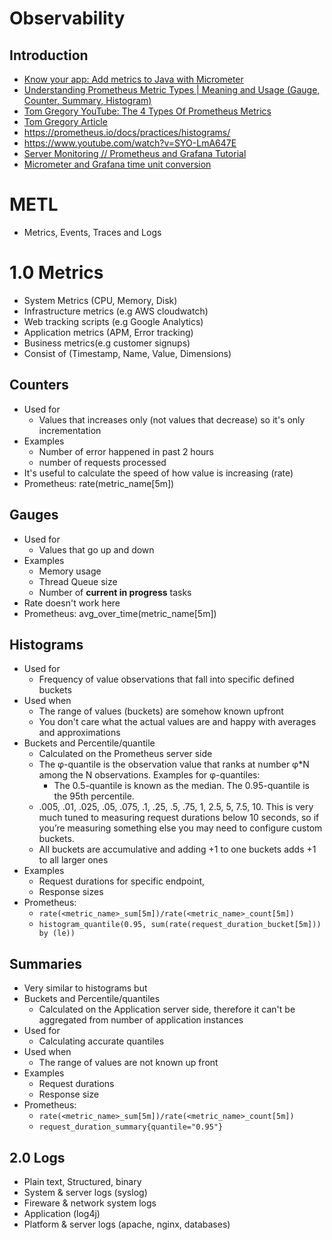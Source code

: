 # Observability

## Introduction

* [Know your app: Add metrics to Java with Micrometer](https://www.youtube.com/watch?v=ldeb_DaH49U)
* [Understanding Prometheus Metric Types | Meaning and Usage (Gauge, Counter, Summary, Histogram)](https://www.youtube.com/watch?v=fhx0ehppMGM)
* [Tom Gregory YouTube: The 4 Types Of Prometheus Metrics](https://www.youtube.com/watch?v=nJMRmhbY5hY)
* [Tom Gregory Article](https://tomgregory.com/the-four-types-of-prometheus-metrics/)
* https://prometheus.io/docs/practices/histograms/
* https://www.youtube.com/watch?v=SYO-LmA647E
* [Server Monitoring // Prometheus and Grafana Tutorial](https://www.youtube.com/watch?v=9TJx7QTrTyo)
* [Micrometer and Grafana time unit conversion](https://utcc.utoronto.ca/~cks/space/blog/sysadmin/GrafanaUnixEpochTime)

# METL

* Metrics, Events, Traces and Logs

# 1.0 Metrics

* System Metrics (CPU, Memory, Disk)
* Infrastructure metrics (e.g AWS cloudwatch)
* Web tracking scripts (e.g Google Analytics)
* Application metrics (APM, Error tracking)
* Business metrics(e.g customer signups)
* Consist of (Timestamp, Name, Value, Dimensions)

## Counters

* Used for
    * Values that increases only (not values that decrease) so it's only incrementation
* Examples
    * Number of error happened in past 2 hours
    * number of requests processed
* It's useful to calculate the speed of how value is increasing (rate)
* Prometheus: rate(metric_name[5m])

## Gauges

* Used for
    * Values that go up and down
* Examples
    * Memory usage
    * Thread Queue size
    * Number of **current in progress** tasks
* Rate doesn't work here
* Prometheus: avg_over_time(metric_name[5m])

## Histograms

* Used for
    * Frequency of value observations that fall into specific defined buckets
* Used when
    * The range of values (buckets) are somehow known upfront
    * You don't care what the actual values are and happy with averages and approximations
* Buckets and Percentile/quantile
    * Calculated on the Prometheus server side
    * The φ-quantile is the observation value that ranks at number φ*N among the N observations. Examples for
      φ-quantiles:
        * The 0.5-quantile is known as the median. The 0.95-quantile is the 95th percentile.
    * .005, .01, .025, .05, .075, .1, .25, .5, .75, 1, 2.5, 5, 7.5, 10. This is very much tuned to measuring request
      durations below 10 seconds, so if you’re measuring something else you may need to configure custom buckets.
    * All buckets are accumulative and adding +1 to one buckets adds +1 to all larger ones
* Examples
    * Request durations for specific endpoint,
    * Response sizes
* Prometheus:
    * `rate(<metric_name>_sum[5m])/rate(<metric_name>_count[5m])`
    * `histogram_quantile(0.95, sum(rate(request_duration_bucket[5m])) by (le))`

## Summaries

* Very similar to histograms but
* Buckets and Percentile/quantiles
    * Calculated on the Application server side, therefore it can't be aggregated from number of application instances
* Used for
    * Calculating accurate quantiles
* Used when
    * The range of values are not known up front
* Examples
    * Request durations
    * Response size
* Prometheus:
    * `rate(<metric_name>_sum[5m])/rate(<metric_name>_count[5m])`
    * `request_duration_summary{quantile="0.95"}`


## 2.0 Logs

* Plain text, Structured, binary
* System & server logs (syslog)
* Fireware & network system logs
* Application (log4j)
* Platform & server logs (apache, nginx, databases)